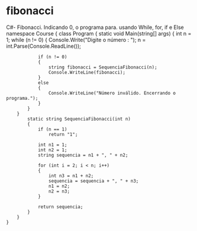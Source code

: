 # fibonacci
C#- Fibonacci. Indicando 0, o programa para. usando While, for, if e Else
namespace Course
{
    class Program
    {
        static void Main(string[] args)
        {
            int n = 1;
            while (n != 0)
            {
                Console.Write("Digite o número : ");
                n = int.Parse(Console.ReadLine());

                if (n != 0)
                {
                    string fibonacci = SequenciaFibonacci(n);
                    Console.WriteLine(fibonacci);
                }
                else
                {
                    Console.WriteLine("Número inválido. Encerrando o programa.");
                }
            }
        }
            static string SequenciaFibonacci(int n)
            {
                if (n == 1)
                    return "1";

                int n1 = 1;
                int n2 = 1;
                string sequencia = n1 + ", " + n2;

                for (int i = 2; i < n; i++)
                {
                    int n3 = n1 + n2;
                    sequencia = sequencia + ", " + n3;
                    n1 = n2;
                    n2 = n3;
                }

                return sequencia;
            }
        }
    }

